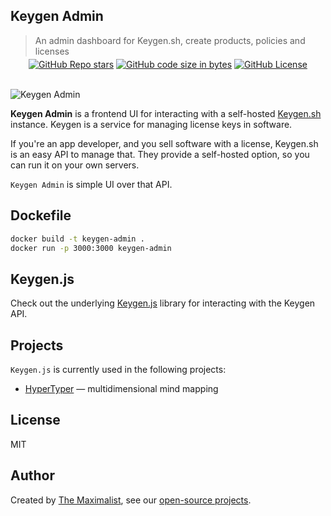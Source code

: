## Keygen Admin

> An admin dashboard for Keygen.sh, create products, policies and licenses

<div class="badges" style="text-align: center; margin-top: -10px;">
<a href="https://github.com/themaximal1st/keygen-admin"><img alt="GitHub Repo stars" src="https://img.shields.io/github/stars/themaximal1st/keygen-admin"></a>
<a href="https://github.com/themaximal1st/keygen-admin"><img alt="GitHub code size in bytes" src="https://img.shields.io/github/languages/code-size/themaximal1st/keygen-admin"></a>
<a href="https://github.com/themaximal1st/keygen-admin"><img alt="GitHub License" src="https://img.shields.io/github/license/themaximal1st/keygen-admin"></a>
</div>
<br />

![Keygen Admin](public/screenshot.jpg)

**Keygen Admin** is a frontend UI for interacting with a self-hosted [Keygen.sh](https://keygen.sh/) instance. Keygen is a service for managing license keys in software.

If you're an app developer, and you sell software with a license, Keygen.sh is an easy API to manage that. They provide a self-hosted option, so you can run it on your own servers.

`Keygen Admin` is simple UI over that API.

## Dockefile
``` bash
docker build -t keygen-admin .
docker run -p 3000:3000 keygen-admin
```

## Keygen.js

Check out the underlying [Keygen.js](https://github.com/themaximal1st/keygen.js) library for interacting with the Keygen API.


## Projects

`Keygen.js` is currently used in the following projects:

-   [HyperTyper](https://hypertyper.com) — multidimensional mind mapping

## License

MIT


## Author

Created by [The Maximalist](https://twitter.com/themaximal1st), see our [open-source projects](https://themaximalist.com/products).

